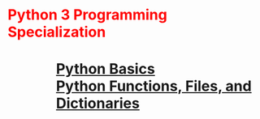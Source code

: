 <!DOCTYPE html>
<html lang="en" dir="ltr">
  <head>
    <meta charset="utf-8">
    <title></title>
  </head>
  <body>
  <h1 style="color:red">Python 3 Programming Specialization<h1>
  <ol>
    <ul>
      <a href="#">Python Basics</a><br>
      <a href="#">Python Functions, Files, and Dictionaries</a><br>
    </ul>
  </ol>

  </body>
</html>
